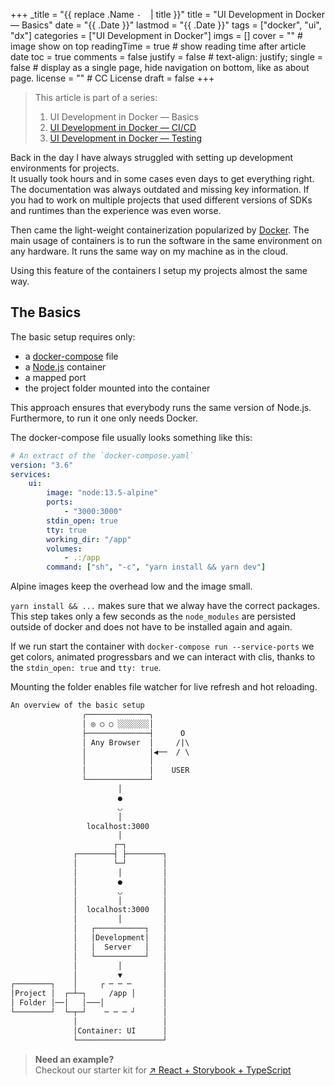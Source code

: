 +++
_title = "{{ replace .Name `-` ` ` | title }}"
title = "UI Development in Docker — Basics"
date = "{{ .Date }}"
lastmod = "{{ .Date }}"
tags = ["docker", "ui", "dx"]
categories = ["UI Development in Docker"] 
imgs = []
cover = ""  # image show on top
readingTime = true  # show reading time after article date
toc = true
comments = false
justify = false  # text-align: justify;
single = false  # display as a single page, hide navigation on bottom, like as about page.
license = ""  # CC License
draft = false
+++

> This article is part of a series:
>
> 1. UI Development in Docker — Basics
> 2. [UI Development in Docker — CI/CD](/posts/02_ui-development-in-docker-cicd)
> 3. [UI Development in Docker — Testing](/posts/03_ui-development-in-docker-testing)

Back in the day I have always struggled with setting up development environments for projects.  
It usually took hours and in some cases even days to get everything right.
The documentation was always outdated and missing key information.
If you had to work on multiple projects that used
different versions of SDKs and runtimes than the experience was even worse.

Then came the light-weight containerization popularized by [Docker](https://www.docker.com/).
The main usage of containers is to run the software in the same environment on any hardware.
It runs the same way on my machine as in the cloud.

Using this feature of the containers I setup my projects almost the same way.

## The Basics

The basic setup requires only:

* a [docker-compose](https://docs.docker.com/compose/) file
* a [Node.js](https://hub.docker.com/_/node) container
* a mapped port
* the project folder mounted into the container

This approach ensures that everybody runs the same version of Node.js.
Furthermore, to run it one only needs Docker.

The docker-compose file usually looks something like this:

```yaml
# An extract of the `docker-compose.yaml`
version: "3.6"
services:
    ui:
        image: "node:13.5-alpine"
        ports:
            - "3000:3000"
        stdin_open: true
        tty: true
        working_dir: "/app"
        volumes:
            - .:/app
        command: ["sh", "-c", "yarn install && yarn dev"]
```

Alpine images keep the overhead low and the image small.

`yarn install && ...` makes sure that we alway have the correct packages.
This step takes only a few seconds as the `node_modules` are persisted outside of docker
and does not have to be installed again and again.

If we run start the container with `docker-compose run --service-ports`
we get colors, animated progressbars and we can interact with clis, thanks to the
`stdin_open: true` and `tty: true`.

Mounting the folder enables file watcher for live refresh and hot reloading.

```txt
An overview of the basic setup
                ╭──────────────╮
                │ ◎ ○ ○ ░░░░░░░│
                ├──────────────┤      O
                │ Any Browser  │     /|\  
                │              │◀──  / \  
                │              │
                │              │    USER  
                └──────────────┘
                        │
                        ●
                        ◡
                        │
                 localhost:3000
                        │
                       ┌─┐
              ┌────────┤ ├────────┐
              │        └─┘        │
              │         │         │
              │         ●         │
              │         ◡         │
              │         │         │
              │  localhost:3000   │
              │         │         │
              │   ┌───────────┐   │
              │   │Development│   │
              │   │  Server   │   │
              │   └───────────┘   │
              │         │         │
              │         ▼         │
┌────────┐    │     ┌ ─ ─ ─       │
│Project │  ┌─┴─┐     /app │      │
│ Folder │──│   │───│             │
└────────┘  └─┬─┘    ─ ─ ─ ┘      │
              │                   │
              │Container: UI      │
              └───────────────────┘
```

> **Need an example?**  
> Checkout our starter kit for [↗ React + Storybook + TypeScript](https://github.com/sprinteins/starter-kits/tree/master/react-storybook-typescript)
